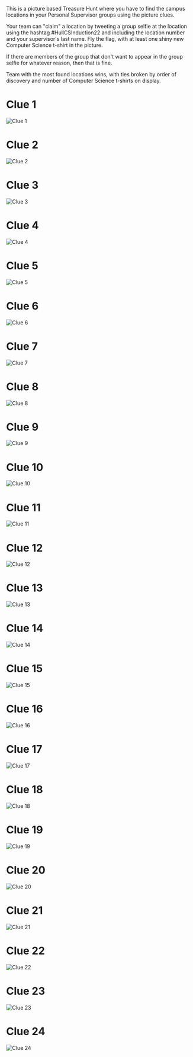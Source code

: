 This is a picture based Treasure Hunt where you have to find the campus locations in your Personal Supervisor groups using the picture clues.

Your team can "claim" a location by tweeting a group selfie at the location using the hashtag #HullCSInduction22 and including the location number and your supervisor's last name. Fly the flag, with at least one shiny new Computer Science t-shirt in the picture.

If there are members of the group that don't want to appear in the group selfie for whatever reason, then that is fine.

Team with the most found locations wins, with ties broken by order of discovery and number of Computer Science t-shirts on display.

# Clue 1

![Clue 1](images/20220711_131433.jpg)

# Clue 2

![Clue 2](images/20220711_131838.jpg)

# Clue 3

![Clue 3](images/20220711_132144.jpg)

# Clue 4

![Clue 4](images/20220711_132453.jpg)

# Clue 5

![Clue 5](images/20220711_134336.jpg)

# Clue 6

![Clue 6](images/20220711_134621.jpg)

# Clue 7

![Clue 7](images/20220711_133138.jpg)

# Clue 8

![Clue 8](images/20220711_132352.jpg)

# Clue 9

![Clue 9](images/20220711_132005.jpg)

# Clue 10

![Clue 10](images/20220711_133823.jpg)

# Clue 11

![Clue 11](images/20220711_134225.jpg)

# Clue 12

![Clue 12](images/20220711_132825.jpg)

# Clue 13

![Clue 13](images/20220711_133244.jpg)

# Clue 14

![Clue 14](images/20220711_133639.jpg)

# Clue 15

![Clue 15](images/20220711_132308.jpg)

# Clue 16

![Clue 16](images/20220816_120313.jpg)

# Clue 17

![Clue 17](images/20220711_132638.jpg)

# Clue 18

![Clue 18](images/20220711_132511.jpg)

# Clue 19

![Clue 19](images/20220711_133232.jpg)

# Clue 20

![Clue 20](images/20220711_134439.jpg)

# Clue 21

![Clue 21](images/20220916_152500.jpg)

# Clue 22

![Clue 22](images/20220916_152436.jpg)

# Clue 23

![Clue 23](images/20220916_152405.jpg)

# Clue 24

![Clue 24](images/20220916_152331.jpg)
